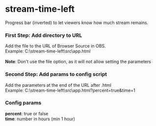 # stream-time-left
Progress bar (inverted) to let viewers know how much stream remains.

### First Step: Add directory to URL
Add the file to the URL of Browser Source in OBS.<br>
Example: C:\stream-time-left\src\app.html
<br><br>
**Note**: Don't use the file option, as it will not allow setting the parameters

### Second Step: Add params to config script
Add the parameters at the end of the URL after .html<br>
Example: C:\stream-time-left\src\app.html?percent=true&time=1

### Config params
**percent**: true or false<br>
**time**: number in hours (min 1 hour)